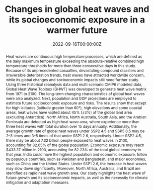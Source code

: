 ---
title: "Changes in global heat waves and its socioeconomic exposure in a warmer future"
authors:
- admin
- Yaping Yang
- Xiaona Chen
- Xiafang Yue
- Yangxiaoyue Liu
- Ying Xin
author_notes:
- "Equal contribution"
- "Equal contribution"
date: "2022-09-16T00:00:00Z"
doi: "https://doi.org/10.1016/j.crm.2022.100459"

# Schedule page publish date (NOT publication's date).
publishDate: "2022-09-20T00:00:00Z"

# Publication type.
# Accepts a single type but formatted as a YAML list (for Hugo requirements).
# Enter a publication type from the CSL standard.
publication_types: ["article-journal"]

# Publication name and optional abbreviated publication name.
publication: "*Climate Risk Management*"
publication_short: ""

abstract: 'Heat waves are continuous high temperature processes, which are defined as the daily maximum temperature exceeding the absolute-relative combined high temperature thresholds for more than three consecutive days in this study. Because of its unprecedented casualties, devastating compound disasters and irreversible deterioration trends, heat waves have attracted worldwide concern, while its global changes and socioeconomic impacts still need further study. Using three historical reanalysis data and multi scenario CMIP6 modeled data, Global Heat Wave Toolbox (GHWT) was developed to generate heat wave matrix from 1971 to 2100. The long-term changing characteristics of global heat waves were also analyzed. Next, population and GDP projections are employed to estimate future socioeconomic exposure and risks. The results show that except for high latitudes (latitude greater than 60°), high elevations and some coastal areas, heat waves have visited about 45% (±3%) of the global land area (excluding Antarctica). North Africa, North Australia, South Asia, and the Arabian Peninsula are detected as high heat wave area, where experience more than three heat waves with total duration over 15 days annually. Additionally, the average growth rate of global heat waves under SSP2 4.5 and SSP5 8.5 may be 2–3 times and 3–5 times of that under SSP1 2.6, respectively. Under SSP2 4.5, there may be about 7.32 billion people exposed to heat waves in 2100, accounting for 82.65% of the global population. Economic exposure may reach $433.37 trillion in 2100, accounting for 82.23% of the total global economy in that year. India could have the highest population and economic exposure, follow by populous countries, such as Pakistan and Bangladesh, and major economies, such as China and the United States. Under SSP1 2.6, the increase in heat waves may slow down significantly. Moreover, North Africa, Australia, and Brazil are identified as rapid heat wave growth area. Our study highlights the heat wave of future growth and its socioeconomic impacts, as well as the necessity for climate mitigation and adaptation measures.'

# Summary. An optional shortened abstract.
summary: 

tags:
- Heat Waves
- Climate Extremes
- Exposure
featured: true

# links:
# - name: ""
#   url: ""
url_pdf: ''
url_code: ''
url_dataset: 'https://doi.org/10.6084/m9.figshare.17075660.v6'
url_poster: ''
url_project: ''
url_slides: ''
url_source: ''
url_video: ''

# Featured image
# To use, add an image named `featured.jpg/png` to your page's folder. 
image:
  caption: 'Average state of future heat waves under SSP1 2.6, SSP2 4.5, and SSP5 8.5'
  focal_point: ""
  preview_only: false

# Associated Projects (optional).
#   Associate this publication with one or more of your projects.
#   Simply enter your project's folder or file name without extension.
#   E.g. `internal-project` references `content/project/internal-project/index.md`.
#   Otherwise, set `projects: []`.
projects: []

# Slides (optional).
#   Associate this publication with Markdown slides.
#   Simply enter your slide deck's filename without extension.
#   E.g. `slides: "example"` references `content/slides/example/index.md`.
#   Otherwise, set `slides: ""`.
slides: example
---